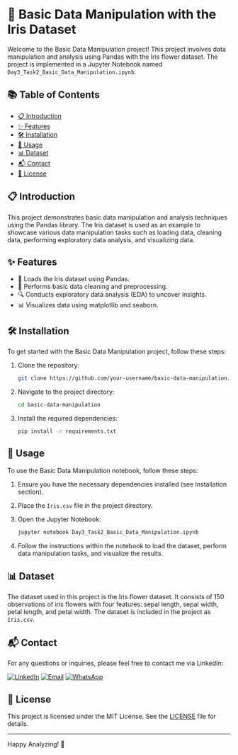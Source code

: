 # 🌸 Basic Data Manipulation with the Iris Dataset

Welcome to the Basic Data Manipulation project! This project involves data manipulation and analysis using Pandas with the Iris flower dataset. The project is implemented in a Jupyter Notebook named `Day3_Task2_Basic_Data_Manipulation.ipynb`.

## 📚 Table of Contents
- [📋 Introduction](#introduction)
- [✨ Features](#features)
- [🛠️ Installation](#installation)
- [🚀 Usage](#usage)
- [📊 Dataset](#dataset)
- [📬 Contact](#contact)
- [📜 License](#license)

## 📋 Introduction
This project demonstrates basic data manipulation and analysis techniques using the Pandas library. The Iris dataset is used as an example to showcase various data manipulation tasks such as loading data, cleaning data, performing exploratory data analysis, and visualizing data.

## ✨ Features
- 📂 Loads the Iris dataset using Pandas.
- 🧹 Performs basic data cleaning and preprocessing.
- 🔍 Conducts exploratory data analysis (EDA) to uncover insights.
- 📊 Visualizes data using matplotlib and seaborn.

## 🛠️ Installation
To get started with the Basic Data Manipulation project, follow these steps:

1. Clone the repository:
    ```sh
    git clone https://github.com/your-username/basic-data-manipulation.git
    ```

2. Navigate to the project directory:
    ```sh
    cd basic-data-manipulation
    ```

3. Install the required dependencies:
    ```sh
    pip install -r requirements.txt
    ```

## 🚀 Usage
To use the Basic Data Manipulation notebook, follow these steps:

1. Ensure you have the necessary dependencies installed (see Installation section).

2. Place the `Iris.csv` file in the project directory.

3. Open the Jupyter Notebook:
    ```sh
    jupyter notebook Day3_Task2_Basic_Data_Manipulation.ipynb
    ```

4. Follow the instructions within the notebook to load the dataset, perform data manipulation tasks, and visualize the results.

## 📊 Dataset
The dataset used in this project is the Iris flower dataset. It consists of 150 observations of iris flowers with four features: sepal length, sepal width, petal length, and petal width. The dataset is included in the project as `Iris.csv`.

## 📬 Contact
For any questions or inquiries, please feel free to contact me via LinkedIn:

[![LinkedIn](https://img.shields.io/badge/LinkedIn-0077B5?style=flat-square&logo=linkedin&logoColor=white)](https://www.linkedin.com/in/syed-muqtasid-ali-91a0a623a/)
[![Email](https://img.shields.io/badge/Email-D14836?style=flat-square&logo=gmail&logoColor=white)](mailto:muqtasid5266@gmail.com)
[![WhatsApp](https://img.shields.io/badge/WhatsApp-25D366?style=flat-square&logo=whatsapp&logoColor=white)](https://wa.me/923176517525)
## 📜 License
This project is licensed under the MIT License. See the [LICENSE](LICENSE) file for details.

---

Happy Analyzing! 🎉
